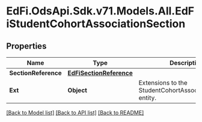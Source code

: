 # EdFi.OdsApi.Sdk.v71.Models.All.EdFiStudentCohortAssociationSection

## Properties

Name | Type | Description | Notes
------------ | ------------- | ------------- | -------------
**SectionReference** | [**EdFiSectionReference**](EdFiSectionReference.md) |  | 
**Ext** | **Object** | Extensions to the StudentCohortAssociationSection entity. | [optional] 

[[Back to Model list]](../README.md#documentation-for-models) [[Back to API list]](../README.md#documentation-for-api-endpoints) [[Back to README]](../README.md)

